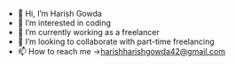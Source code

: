 - 👋 Hi, I’m Harish Gowda 
- 👀 I’m interested in coding 
- 🌱 I’m currently working as a freelancer 
- 💞️ I’m looking to collaborate with part-time freelancing 
- 📫 How to reach me ->harishharishgowda42@gmail.com

<!---
harishgowda28/harishgowda28 is a ✨ special ✨ repository because its `README.md` (this file) appears on your GitHub profile.
You can click the Preview link to take a look at your changes.
--->
